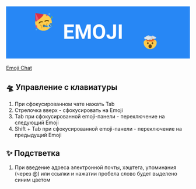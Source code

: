 ![Emoji logo](https://github.com/SlDo/emoji/blob/main/logo.png?raw=true)

[Emoji Chat](https://sldo.github.io/emoji/)


## 🛸 Управление с клавиатуры

1. При сфокусированном чате нажать Tab
2. Стрелочка вверх - сфокусировать на Emoji
3. Tab при сфокусированной emoji-панели - переключение на следующий Emoji
4. Shift + Tab при сфокусированной emoji-панели - переключение на предыдущий Emoji

## ✨ Подстветка 

1. При введение адреса электронной почты, хэштега, упоминания (через @) или ссылки и нажатии пробела слово будет выделено синим цветом
